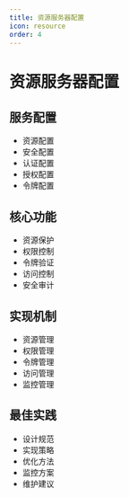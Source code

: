 ```yaml
---
title: 资源服务器配置
icon: resource
order: 4
---
```


# 资源服务器配置

## 服务配置
- 资源配置
- 安全配置
- 认证配置
- 授权配置
- 令牌配置

## 核心功能
- 资源保护
- 权限控制
- 令牌验证
- 访问控制
- 安全审计

## 实现机制
- 资源管理
- 权限管理
- 令牌管理
- 访问管理
- 监控管理

## 最佳实践
- 设计规范
- 实现策略
- 优化方法
- 监控方案
- 维护建议
